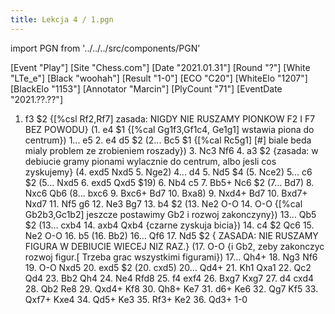 ```yaml
---
title: Lekcja 4 / 1.pgn
---
```


import PGN from '../../../src/components/PGN'

<PGN>
﻿[Event "Play"]
[Site "Chess.com"]
[Date "2021.01.31"]
[Round "?"]
[White "LTe_e"]
[Black "woohah"]
[Result "1-0"]
[ECO "C20"]
[WhiteElo "1207"]
[BlackElo "1153"]
[Annotator "Marcin"]
[PlyCount "71"]
[EventDate "2021.??.??"]

1. f3 $2 {[%csl Rf2,Rf7] zasada:
NIGDY NIE RUSZAMY PIONKOW F2 I F7 BEZ POWODU} (1. e4 $1 {[%cal Gg1f3,Gf1c4,
Ge1g1] wstawia piona do centrum}) 1... e5 2. e4 d5 $2 (2... Bc5 $1 {[%cal
Rc5g1] [#] biale beda mialy problem ze zrobieniem roszady}) 3. Nc3 Nf6 4. a3 $2
{zasada: w debiucie gramy pionami wylacznie do centrum, albo jesli cos
zyskujemy} (4. exd5 Nxd5 5. Nge2) 4... d4 5. Nd5 $4 (5. Nce2) 5... c6 $2 (5...
Nxd5 6. exd5 Qxd5 $19) 6. Nb4 c5 7. Bb5+ Nc6 $2 (7... Bd7) 8. Nxc6 Qb6 (8...
bxc6 9. Bxc6+ Bd7 10. Bxa8) 9. Nxd4+ Bd7 10. Bxd7+ Nxd7 11. Nf5 g6 12. Ne3 Bg7 13. b4 $2 (13. Ne2 O-O 14. O-O {[%cal Gb2b3,Gc1b2] jeszcze postawimy Gb2 i
rozwoj zakonczyny}) 13... Qb5 $2 (13... cxb4 14. axb4 Qxb4 {czarne zyskuja
bicia}) 14. c4 $2 Qc6 15. Ne2 O-O 16. b5 (16. Bb2) 16... Qf6 17. Nd5 $2 {
ZASADA: NIE RUSZAMY FIGURA W DEBIUCIE WIECEJ NIZ RAZ.} (17. O-O {i Gb2, zeby
zakonczyc rozwoj figur.[ Trzeba grac wszystkimi figurami}) 17... Qh4+ 18. Ng3
Nf6 19. O-O Nxd5 20. exd5 $2 (20. cxd5) 20... Qd4+ 21. Kh1 Qxa1 22. Qc2 Qd4 23.
Bb2 Qh4 24. Ne4 Rfd8 25. f4 exf4 26. Bxg7 Kxg7 27. d4 cxd4 28. Qb2 Re8 29.
Qxd4+ Kf8 30. Qh8+ Ke7 31. d6+ Ke6 32. Qg7 Kf5 33. Qxf7+ Kxe4 34. Qd5+ Ke3 35.
Rf3+ Ke2 36. Qd3+ 1-0


</PGN>
